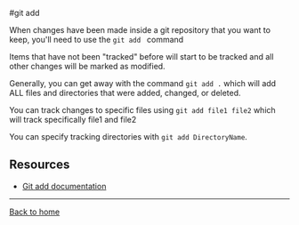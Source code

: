 #git add

When changes have been made inside a git repository that you want to keep, you'll need to use the `git add ` command

Items that have not been "tracked" before will start to be tracked and all other changes will be marked as modified.

Generally, you can get away with the command `git add .` which will add ALL files and directories that were added, changed, or deleted.

You can track changes to specific files using `git add file1 file2` which will track specifically file1 and file2

You can specify tracking directories with `git add DirectoryName`.

## Resources

- [Git add documentation](https://git-scm.com/docs/git-add)

---

[Back to home](./README.md)
